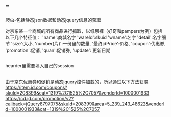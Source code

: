 # -
爬虫-包括静态json数据和动态jquery信息的获取



对京东某一个商城的所有商品进行抓取，以纸尿裤（好奇和pampers为例）包括以下几个特征值：
            'name':商城名字
            'wareId':skuid
            'wname':名字
            'detail':名字细节
            'size':大小,
            'number(片)':一份里的数量,
            '最终jdPrice':价格,
            'coupon':优惠券,
            'promotion':促销,
            'quan':促销券,
            'update': 更新日期
##
hearder里需要填入自己的session

##
由于京东优惠券和促销是动态jquery控件加载的，所以通过以下方法获取
https://item.jd.com/coupons?skuId=208399&cat=1319%2C1525%2C7057&venderId=1000001933
https://cd.jd.com/promotion/v2?callback=jQuery8797075&skuId=208399&area=5_239_243_48622&venderId=1000001933&cat=1319%2C1525%2C7057
